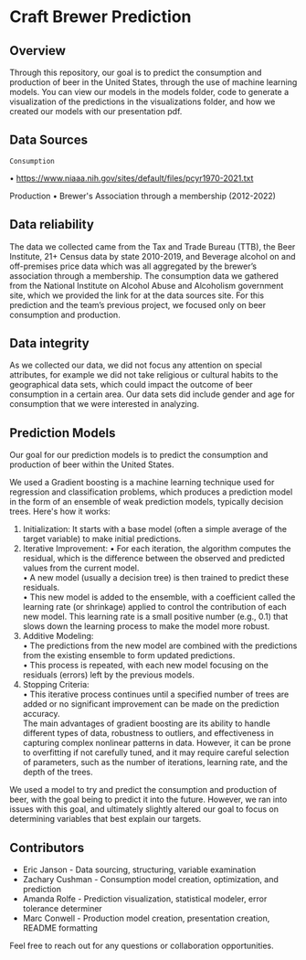 # Craft Brewer Prediction


## Overview

Through this repository, our goal is to predict the consumption and production of beer in the United States, through the use of machine learning models. You can view our models in the models folder, code to generate a visualization of the predictions in the visualizations folder, and how we created our models with our presentation pdf. 

## Data Sources 
	Consumption
•	https://www.niaaa.nih.gov/sites/default/files/pcyr1970-2021.txt

Production
•	Brewer's Association through a membership (2012-2022)


## Data reliability 

The data we collected came from the Tax and Trade Bureau (TTB), the Beer Institute, 21+ Census data by state 2010-2019, and Beverage alcohol on and off-premises price data which was all aggregated by the brewer’s association through a membership. The consumption data we gathered from the National Institute on Alcohol Abuse and Alcoholism government site, which we provided the link for at the data sources site.  For this prediction and the team’s previous project, we focused only on beer consumption and production.


## Data integrity 

As we collected our data, we did not focus any attention on special attributes, for example we did not take religious or cultural habits to the geographical data sets, which could impact the outcome of beer consumption in a certain area.  Our data sets did include gender and age for consumption that we were interested in analyzing.


## Prediction Models


Our goal for our prediction models is to predict the consumption and production of beer within the United States.

We used a Gradient boosting is a machine learning technique used for regression and classification problems, which produces a prediction model in the form of an ensemble of weak prediction models, typically decision trees. Here's how it works:
1.	Initialization: It starts with a base model (often a simple average of the target variable) to make initial predictions.
2.	Iterative Improvement:
	•	For each iteration, the algorithm computes the residual, which is the difference between the observed and predicted values from the current model.  
	•	A new model (usually a decision tree) is then trained to predict these residuals.  
	•	This new model is added to the ensemble, with a coefficient called the learning rate (or shrinkage) applied to control the contribution of each new model. This learning rate is a small positive number (e.g., 0.1) that slows down the learning process to make the model more robust.  
3.	Additive Modeling:  
	•	The predictions from the new model are combined with the predictions from the existing ensemble to form updated predictions.  
	•	This process is repeated, with each new model focusing on the residuals (errors) left by the previous models.  
4.	Stopping Criteria:  
	•	This iterative process continues until a specified number of trees are added or no significant improvement can be made on the prediction accuracy.  
The main advantages of gradient boosting are its ability to handle different types of data, robustness to outliers, and effectiveness in capturing complex nonlinear patterns in data. However, it can be prone to overfitting if not carefully tuned, and it may require careful selection of parameters, such as the number of iterations, learning rate, and the depth of the trees.

We used a model to try and predict the consumption and production of beer, with the goal being to predict it into the future. However, we ran into issues with this goal, and ultimately slightly altered our goal to focus on determining variables that best explain our targets.



## Contributors

- Eric Janson - Data sourcing, structuring, variable examination 
- Zachary Cushman - Consumption model creation, optimization, and prediction
- Amanda Rolfe - Prediction visualization, statistical modeler, error tolerance determiner
- Marc Conwell - Production model creation, presentation creation, README formatting

Feel free to reach out for any questions or collaboration opportunities.
